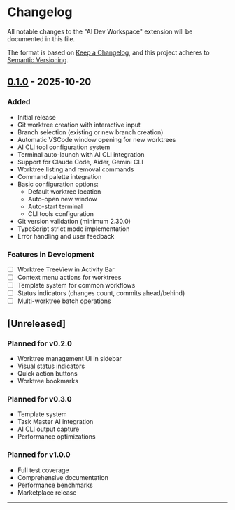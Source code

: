 # Changelog

All notable changes to the "AI Dev Workspace" extension will be documented in this file.

The format is based on [Keep a Changelog](https://keepachangelog.com/en/1.0.0/),
and this project adheres to [Semantic Versioning](https://semver.org/spec/v2.0.0.html).

## [0.1.0] - 2025-10-20

### Added
- Initial release
- Git worktree creation with interactive input
- Branch selection (existing or new branch creation)
- Automatic VSCode window opening for new worktrees
- AI CLI tool configuration system
- Terminal auto-launch with AI CLI integration
- Support for Claude Code, Aider, Gemini CLI
- Worktree listing and removal commands
- Command palette integration
- Basic configuration options:
  - Default worktree location
  - Auto-open new window
  - Auto-start terminal
  - CLI tools configuration
- Git version validation (minimum 2.30.0)
- TypeScript strict mode implementation
- Error handling and user feedback

### Features in Development
- [ ] Worktree TreeView in Activity Bar
- [ ] Context menu actions for worktrees
- [ ] Template system for common workflows
- [ ] Status indicators (changes count, commits ahead/behind)
- [ ] Multi-worktree batch operations

## [Unreleased]

### Planned for v0.2.0
- Worktree management UI in sidebar
- Visual status indicators
- Quick action buttons
- Worktree bookmarks

### Planned for v0.3.0
- Template system
- Task Master AI integration
- AI CLI output capture
- Performance optimizations

### Planned for v1.0.0
- Full test coverage
- Comprehensive documentation
- Performance benchmarks
- Marketplace release

---

[0.1.0]: https://github.com/tonodukaren/ai-dev-workspace-extension/releases/tag/v0.1.0
